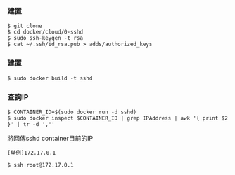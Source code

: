 ### 建置
    $ git clone 
    $ cd docker/cloud/0-sshd
    $ sudo ssh-keygen -t rsa
    $ cat ~/.ssh/id_rsa.pub > adds/authorized_keys

### 建置
    $ sudo docker build -t sshd

### 查詢IP
    $ CONTAINER_ID=$(sudo docker run -d sshd)
    $ sudo docker inspect $CONTAINER_ID | grep IPAddress | awk '{ print $2 }' | tr -d ',"'

將回傳sshd container目前的IP

`[舉例]172.17.0.1`

    $ ssh root@172.17.0.1
    

